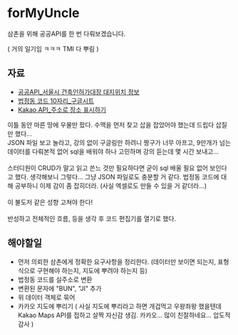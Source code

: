 # forMyUncle
삼촌을 위해 공공API를 한 번 다뤄보겠습니다. 

( 거의 일기임 ㅋㅋㅋ TMI 다 뿌림 )

## 자료
* [공공API_서울시 건축인허가대장 대지위치 정보](http://data.seoul.go.kr/dataList/OA-15403/S/1/datasetView.do)
* [법정동 코드 10자리_구글시트](https://docs.google.com/spreadsheets/d/1jIqwvViG69ObWAL_td5vE_KtgHSywwkV6wZixPo7LlQ/edit#gid=1337771236)
* [Kakao API_주소로 장소 표시하기](https://apis.map.kakao.com/web/sample/addr2coord/) 


이틀 동안 마른 땅에 우물만 팠다. 수맥을 먼저 찾고 삽을 잡았어야 했는데 드립다 삽질만 했다... </br>
JSON 파일 보고 놀라고, 강의 없이 구글링만 하려니 짱구가 너무 아프고, 9만개가 넘는 데이터를 다뤄본적 없어 sql을 배워야 하나 고민하며 강의 듣는데 몇 시간 보내고... </br>
</br>
스터디원이 CRUD가 말고 읽고 쓴느 것만 필요하다면 굳이 sql 배울 필요 없어 보인다고 했다. 생각해보니 그렇다... 그냥 JSON 파일로도 충분할 거 같다. 법정동 코드에 대해 공부하니 이제 감이 좀 잡히더라. (사실 엑셀로도 만들 수 있을 거 같더라...) </br>
</br>
이 불도저 같은 성향 고쳐야 한다! </br>
</br>
반성하고 전체적인 흐름, 등을 생각 후 코드 편집기를 열기로 했다. 

## 해야할일
* 먼저 의뢰한 삼촌에게 정확한 요구사항을 정리한다. (데이터만 보이면 되는지, 표형식으로 구현해야 하는지, 지도에 뿌려야 하는지 등)
* 법정동 코드를 실주소로 변환
* 변환된 문자에 "BUN", "JI" 추가
* 위 데이터 객체로 묶어
* 카카오 지도에 뿌리기
  ( 사실 지도에 뿌리라고 하면 개겁먹고 우왕좌왕 했을텐데 Kakao Maps API를 접하고 살짝 자신감 생김. 카카오... 많이 친절하네요... 압도적 감사 )
